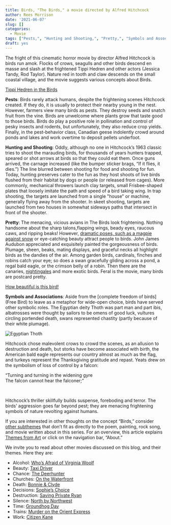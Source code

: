 ```yaml
---
title: Birds, "The Birds," a movie directed by Alfred Hitchcock
author: Rees Morrison
date: '2021-06-07'
slug: []
categories: 
  - Movie
tags: ["Pests,", "Hunting and Shooting,", "Pretty,", "Symbols and Associations",]
draft: yes
---
```


The fright of this cinematic horror movie by director Alfred Hitchcock is birds run amok.  Flocks of crows, seagulls and other birds descend en masse and slash at the frightened Tippi Hedren and other actors (Jessica Tandy, Rod Taylor).  Nature red in tooth and claw descends on the small coastal village, and the movie suggests various concepts about Birds.

<!--more-->

[Tippi Hedren in the Birds](https://www.imdb.com/title/tt0056869/mediaviewer/rm1367919616/)


**Pests**:  Birds rarely attack humans, despite the frightening scenes Hitchcock created.  If they do, it is usually to protect their nearby young in the nest.  However, farmers view many birds as pests.  They destroy seeds and snatch fruit from the vine.  Birds are unwelcome where plants grow that taste good to those birds.  Birds do play a positive role in pollination and control of pesky insects and rodents, but unfortunately, they also reduce crop yields.  Finally, in the pest-behavior class, Canadian geese indolently crowd around ponds and lakes and work overtime to deposit pellets underfoot. 

**Hunting and Shooting**:  Oddly, although no one in Hitchcock’s 1963 classic tries to shoot the marauding birds, for thousands of years hunters trapped, speared or shot arrows at birds so that they could eat them.  Once guns arrived, the carnage increased (like the bumper sticker brags, “If it flies, it dies.”)  The line blurred between shooting for food and shooting for fun.  Today, hunting preserves cater to the fun as they host shoots of live birds flushed from their habitat by dogs or people (or released from cages).  More commonly, mechanical throwers launch clay targets, small Frisbee-shaped plates that loosely imitate the path and speed of a bird taking wing.  In trap shooting, the targets are launched from a single "house" or machine, generally flying away from the shooter. In skeet shooting, targets are launched from two houses in somewhat sideways paths that intersect in front of the shooter.

**Pretty**:  The menacing, vicious avians in The Birds look frightening.  Nothing handsome about the sharp talons,flapping wings, beady eyes, raucous caws, and ripping beaks!  However, [dramatic poses, such as a magpie against snow](Monet) or eye-catching beauty attract people to birds.   John James Audubon appreciated and exquisitely painted the gorgeousness of birds.  Plumage, sheen, beaks, mating displays, and graceful necks all highlight birds as the dandies of the air.   Among garden birds, cardinals, finches and robins catch your eye; so does a swan gracefully gliding across a pond, a regal bald eagle, or the crimson belly of a robin.  Then there are the canaries, [nightingales](Ode) and more exotic birds. Feral is the movie, many birds are postcard pretty. 

[How beautiful is this bird!](https://www.google.com/imgres?imgurl=https%3A%2F%2Fmerriam-webster.com%2Fassets%2Fld%2Fword_of_the_day%2Fimages%2F4635%2Flarge.jpg&imgrefurl=https%3A%2F%2Flearnersdictionary.com%2Fword-of-the-day%2F2020%2F05%2F31&tbnid=rItFUgmmfXOcDM&vet=12ahUKEwjGrP206enwAhULMt8KHXonBosQMygTegUIARDaAQ..i&docid=FmXtBlVt6_RE-M&w=380&h=265&q=plumage%20definition&client=firefox-b-1-d&ved=2ahUKEwjGrP206enwAhULMt8KHXonBosQMygTegUIARDaAQ)

**Symbols and Associations**:  Aside from the [complete freedom of birds](Free Bird) to leave as a metaphor for wide-open choice, birds have served other symbolic roles.  The Egyptian deity Thoth was part man and part ibis, albatrosses were thought by sailors to be omens of good luck, vultures circling portended death, swans represented chastity (partly because of their white plumage). 

![Egyptian Thoth](/media/BirdsThoth.png)

Hitchcock chose malevolent crows to crowd the scenes, as an allusion to destruction and death, but storks have become associated with birth, the American bald eagle represents our country almost as much as the flag, and turkeys represent the Thanksgiving gratitude and repast.  Yeats drew on the symbolism of loss of control by a falcon:

“Turning and turning in the widening gyre  
The falcon cannot hear the falconer;”
 
&nbsp;

Hitchcock’s thriller skillfully builds suspense, foreboding and terror. The birds’ aggression goes far beyond pest; they are menacing frightening symbols of nature revolting against humans.

If you are interested in other thoughts on the concept “Birds,” consider [other subthemes](Add) that don’t fit as directly to the poem, painting, rock song, and movie written about in this series.  For an overview, this article explains [Themes from Art](http://bit.ly/3sRXopI) or click on the navigation bar, “About.”

We invite you to read about other movies discussed on this blog, and their themes.  Here they are: 

* Alcohol: [Who’s Afraid of Virginia Woolf](https://themesfromart.com/post/2021-02-03-alcohol-woolf-nichols/alcoholwoolfnichols/)
* Beauty: [Taxi Driver](https://themesfromart.com/post/2021-04-21-beauty-taxi-driver-a-movie-with-robert-de-niro-and-cybill-shepherd/beautytaxi/)
* Chance: [The Deerhunter](https://themesfromart.com/post/2021-03-14-chancewinner/chancewinner/)
* Churches: [On the Waterfront](https://themesfromart.com/post/2021-05-21-churches-from-on-the-waterfront-a-movie-with-marlon-brando/churcheswaterfront/)
* Death: [Bonnie & Clyde](https://themesfromart.com/post/2021-05-03-death-from-bonnie-clyde-a-movie-starring-warren-beatty-and-faye-dunaway/deathbonnie/)
* Decisions: [Sophie’s Choice](https://themesfromart.com/post/2021-02-08-decisions-sophie-s-choice-with-meryl-streep/decisionssophies/)
* Destruction: [Saving Private Ryan](https://themesfromart.com/post/2021-02-18-destruction-saving-private-ryan-a-movie-by-steven-spielberg/destructionsaving/)
* Silence: [North by Northwest](https://themesfromart.com/post/silencenorthwest/)
* Time: [Groundhog Day](https://themesfromart.com/post/2021-03-08-time-from-groundhog-day-starring-bill-murray/timegroundhog/)
* Trains: [Murder on the Orient Express](https://themesfromart.com/post/2021-05-10-trains-from-murder-on-the-orient-express-a-movie-directed-by-sidney-lumet/trainsorient/)   
* Work: [Citizen Kane](https://themesfromart.com/post/2021-02-26-workkane/workkane/)
